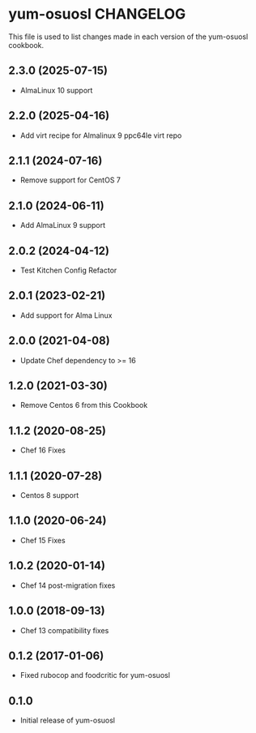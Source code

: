 yum-osuosl CHANGELOG
====================
This file is used to list changes made in each version of the
yum-osuosl cookbook.

2.3.0 (2025-07-15)
------------------
- AlmaLinux 10 support

2.2.0 (2025-04-16)
------------------
- Add virt recipe for Almalinux 9 ppc64le virt repo

2.1.1 (2024-07-16)
------------------
- Remove support for CentOS 7

2.1.0 (2024-06-11)
------------------
- Add AlmaLinux 9 support

2.0.2 (2024-04-12)
------------------
- Test Kitchen Config Refactor

2.0.1 (2023-02-21)
------------------
- Add support for Alma Linux

2.0.0 (2021-04-08)
------------------
- Update Chef dependency to >= 16

1.2.0 (2021-03-30)
------------------
- Remove Centos 6 from this Cookbook

1.1.2 (2020-08-25)
------------------
- Chef 16 Fixes

1.1.1 (2020-07-28)
------------------
- Centos 8 support

1.1.0 (2020-06-24)
------------------
- Chef 15 Fixes

1.0.2 (2020-01-14)
------------------
- Chef 14 post-migration fixes

1.0.0 (2018-09-13)
------------------
- Chef 13 compatibility fixes

0.1.2 (2017-01-06)
------------------
- Fixed rubocop and foodcritic for yum-osuosl

0.1.0
-----
- Initial release of yum-osuosl

